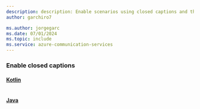 ```yaml
---
description: description: Enable scenarios using closed captions and the UI Library in Android
author: garchiro7

ms.author: jorgegarc
ms.date: 07/01/2024
ms.topic: include
ms.service: azure-communication-services
---
```


### Enable closed captions

#### [Kotlin](#tab/kotlin)

```kotlin

```

#### [Java](#tab/java)

```java

```
